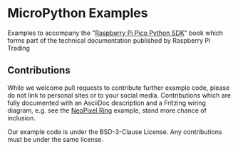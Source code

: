 # MicroPython Examples

Examples to accompany the "[Raspberry Pi Pico Python SDK](https://datasheets.raspberrypi.org/pico/raspberry-pi-pico-python-sdk.pdf)" book which forms part of the technical documentation published by Raspberry Pi Trading

## Contributions

While we welcome pull requests to contribute further example code, please do not link to personal sites or to your social media. Contributions which are fully documented with an AsciiDoc description and a Fritzing wiring diagram, e.g. see the [NeoPixel Ring](https://github.com/raspberrypi/pico-micropython-examples/tree/master/pio/neopixel_ring) example, stand more chance of inclusion.

Our example code is under the BSD-3-Clause License. Any contributions must be under the same license.

